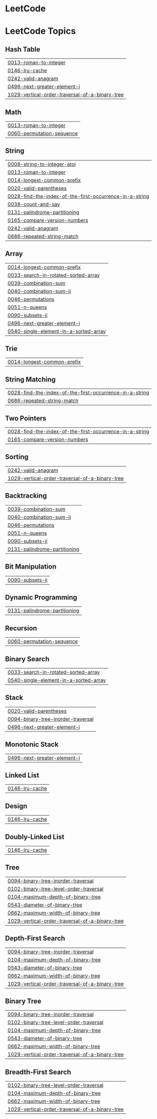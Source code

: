 # LeetCode
<!---LeetCode Topics Start-->
# LeetCode Topics
## Hash Table
|  |
| ------- |
| [0013-roman-to-integer](https://github.com/hasib-al4/LeetCode/tree/master/0013-roman-to-integer) |
| [0146-lru-cache](https://github.com/hasib-al4/LeetCode/tree/master/0146-lru-cache) |
| [0242-valid-anagram](https://github.com/hasib-al4/LeetCode/tree/master/0242-valid-anagram) |
| [0496-next-greater-element-i](https://github.com/hasib-al4/LeetCode/tree/master/0496-next-greater-element-i) |
| [1029-vertical-order-traversal-of-a-binary-tree](https://github.com/hasib-al4/LeetCode/tree/master/1029-vertical-order-traversal-of-a-binary-tree) |
## Math
|  |
| ------- |
| [0013-roman-to-integer](https://github.com/hasib-al4/LeetCode/tree/master/0013-roman-to-integer) |
| [0060-permutation-sequence](https://github.com/hasib-al4/LeetCode/tree/master/0060-permutation-sequence) |
## String
|  |
| ------- |
| [0008-string-to-integer-atoi](https://github.com/hasib-al4/LeetCode/tree/master/0008-string-to-integer-atoi) |
| [0013-roman-to-integer](https://github.com/hasib-al4/LeetCode/tree/master/0013-roman-to-integer) |
| [0014-longest-common-prefix](https://github.com/hasib-al4/LeetCode/tree/master/0014-longest-common-prefix) |
| [0020-valid-parentheses](https://github.com/hasib-al4/LeetCode/tree/master/0020-valid-parentheses) |
| [0028-find-the-index-of-the-first-occurrence-in-a-string](https://github.com/hasib-al4/LeetCode/tree/master/0028-find-the-index-of-the-first-occurrence-in-a-string) |
| [0038-count-and-say](https://github.com/hasib-al4/LeetCode/tree/master/0038-count-and-say) |
| [0131-palindrome-partitioning](https://github.com/hasib-al4/LeetCode/tree/master/0131-palindrome-partitioning) |
| [0165-compare-version-numbers](https://github.com/hasib-al4/LeetCode/tree/master/0165-compare-version-numbers) |
| [0242-valid-anagram](https://github.com/hasib-al4/LeetCode/tree/master/0242-valid-anagram) |
| [0686-repeated-string-match](https://github.com/hasib-al4/LeetCode/tree/master/0686-repeated-string-match) |
## Array
|  |
| ------- |
| [0014-longest-common-prefix](https://github.com/hasib-al4/LeetCode/tree/master/0014-longest-common-prefix) |
| [0033-search-in-rotated-sorted-array](https://github.com/hasib-al4/LeetCode/tree/master/0033-search-in-rotated-sorted-array) |
| [0039-combination-sum](https://github.com/hasib-al4/LeetCode/tree/master/0039-combination-sum) |
| [0040-combination-sum-ii](https://github.com/hasib-al4/LeetCode/tree/master/0040-combination-sum-ii) |
| [0046-permutations](https://github.com/hasib-al4/LeetCode/tree/master/0046-permutations) |
| [0051-n-queens](https://github.com/hasib-al4/LeetCode/tree/master/0051-n-queens) |
| [0090-subsets-ii](https://github.com/hasib-al4/LeetCode/tree/master/0090-subsets-ii) |
| [0496-next-greater-element-i](https://github.com/hasib-al4/LeetCode/tree/master/0496-next-greater-element-i) |
| [0540-single-element-in-a-sorted-array](https://github.com/hasib-al4/LeetCode/tree/master/0540-single-element-in-a-sorted-array) |
## Trie
|  |
| ------- |
| [0014-longest-common-prefix](https://github.com/hasib-al4/LeetCode/tree/master/0014-longest-common-prefix) |
## String Matching
|  |
| ------- |
| [0028-find-the-index-of-the-first-occurrence-in-a-string](https://github.com/hasib-al4/LeetCode/tree/master/0028-find-the-index-of-the-first-occurrence-in-a-string) |
| [0686-repeated-string-match](https://github.com/hasib-al4/LeetCode/tree/master/0686-repeated-string-match) |
## Two Pointers
|  |
| ------- |
| [0028-find-the-index-of-the-first-occurrence-in-a-string](https://github.com/hasib-al4/LeetCode/tree/master/0028-find-the-index-of-the-first-occurrence-in-a-string) |
| [0165-compare-version-numbers](https://github.com/hasib-al4/LeetCode/tree/master/0165-compare-version-numbers) |
## Sorting
|  |
| ------- |
| [0242-valid-anagram](https://github.com/hasib-al4/LeetCode/tree/master/0242-valid-anagram) |
| [1029-vertical-order-traversal-of-a-binary-tree](https://github.com/hasib-al4/LeetCode/tree/master/1029-vertical-order-traversal-of-a-binary-tree) |
## Backtracking
|  |
| ------- |
| [0039-combination-sum](https://github.com/hasib-al4/LeetCode/tree/master/0039-combination-sum) |
| [0040-combination-sum-ii](https://github.com/hasib-al4/LeetCode/tree/master/0040-combination-sum-ii) |
| [0046-permutations](https://github.com/hasib-al4/LeetCode/tree/master/0046-permutations) |
| [0051-n-queens](https://github.com/hasib-al4/LeetCode/tree/master/0051-n-queens) |
| [0090-subsets-ii](https://github.com/hasib-al4/LeetCode/tree/master/0090-subsets-ii) |
| [0131-palindrome-partitioning](https://github.com/hasib-al4/LeetCode/tree/master/0131-palindrome-partitioning) |
## Bit Manipulation
|  |
| ------- |
| [0090-subsets-ii](https://github.com/hasib-al4/LeetCode/tree/master/0090-subsets-ii) |
## Dynamic Programming
|  |
| ------- |
| [0131-palindrome-partitioning](https://github.com/hasib-al4/LeetCode/tree/master/0131-palindrome-partitioning) |
## Recursion
|  |
| ------- |
| [0060-permutation-sequence](https://github.com/hasib-al4/LeetCode/tree/master/0060-permutation-sequence) |
## Binary Search
|  |
| ------- |
| [0033-search-in-rotated-sorted-array](https://github.com/hasib-al4/LeetCode/tree/master/0033-search-in-rotated-sorted-array) |
| [0540-single-element-in-a-sorted-array](https://github.com/hasib-al4/LeetCode/tree/master/0540-single-element-in-a-sorted-array) |
## Stack
|  |
| ------- |
| [0020-valid-parentheses](https://github.com/hasib-al4/LeetCode/tree/master/0020-valid-parentheses) |
| [0094-binary-tree-inorder-traversal](https://github.com/hasib-al4/LeetCode/tree/master/0094-binary-tree-inorder-traversal) |
| [0496-next-greater-element-i](https://github.com/hasib-al4/LeetCode/tree/master/0496-next-greater-element-i) |
## Monotonic Stack
|  |
| ------- |
| [0496-next-greater-element-i](https://github.com/hasib-al4/LeetCode/tree/master/0496-next-greater-element-i) |
## Linked List
|  |
| ------- |
| [0146-lru-cache](https://github.com/hasib-al4/LeetCode/tree/master/0146-lru-cache) |
## Design
|  |
| ------- |
| [0146-lru-cache](https://github.com/hasib-al4/LeetCode/tree/master/0146-lru-cache) |
## Doubly-Linked List
|  |
| ------- |
| [0146-lru-cache](https://github.com/hasib-al4/LeetCode/tree/master/0146-lru-cache) |
## Tree
|  |
| ------- |
| [0094-binary-tree-inorder-traversal](https://github.com/hasib-al4/LeetCode/tree/master/0094-binary-tree-inorder-traversal) |
| [0102-binary-tree-level-order-traversal](https://github.com/hasib-al4/LeetCode/tree/master/0102-binary-tree-level-order-traversal) |
| [0104-maximum-depth-of-binary-tree](https://github.com/hasib-al4/LeetCode/tree/master/0104-maximum-depth-of-binary-tree) |
| [0543-diameter-of-binary-tree](https://github.com/hasib-al4/LeetCode/tree/master/0543-diameter-of-binary-tree) |
| [0662-maximum-width-of-binary-tree](https://github.com/hasib-al4/LeetCode/tree/master/0662-maximum-width-of-binary-tree) |
| [1029-vertical-order-traversal-of-a-binary-tree](https://github.com/hasib-al4/LeetCode/tree/master/1029-vertical-order-traversal-of-a-binary-tree) |
## Depth-First Search
|  |
| ------- |
| [0094-binary-tree-inorder-traversal](https://github.com/hasib-al4/LeetCode/tree/master/0094-binary-tree-inorder-traversal) |
| [0104-maximum-depth-of-binary-tree](https://github.com/hasib-al4/LeetCode/tree/master/0104-maximum-depth-of-binary-tree) |
| [0543-diameter-of-binary-tree](https://github.com/hasib-al4/LeetCode/tree/master/0543-diameter-of-binary-tree) |
| [0662-maximum-width-of-binary-tree](https://github.com/hasib-al4/LeetCode/tree/master/0662-maximum-width-of-binary-tree) |
| [1029-vertical-order-traversal-of-a-binary-tree](https://github.com/hasib-al4/LeetCode/tree/master/1029-vertical-order-traversal-of-a-binary-tree) |
## Binary Tree
|  |
| ------- |
| [0094-binary-tree-inorder-traversal](https://github.com/hasib-al4/LeetCode/tree/master/0094-binary-tree-inorder-traversal) |
| [0102-binary-tree-level-order-traversal](https://github.com/hasib-al4/LeetCode/tree/master/0102-binary-tree-level-order-traversal) |
| [0104-maximum-depth-of-binary-tree](https://github.com/hasib-al4/LeetCode/tree/master/0104-maximum-depth-of-binary-tree) |
| [0543-diameter-of-binary-tree](https://github.com/hasib-al4/LeetCode/tree/master/0543-diameter-of-binary-tree) |
| [0662-maximum-width-of-binary-tree](https://github.com/hasib-al4/LeetCode/tree/master/0662-maximum-width-of-binary-tree) |
| [1029-vertical-order-traversal-of-a-binary-tree](https://github.com/hasib-al4/LeetCode/tree/master/1029-vertical-order-traversal-of-a-binary-tree) |
## Breadth-First Search
|  |
| ------- |
| [0102-binary-tree-level-order-traversal](https://github.com/hasib-al4/LeetCode/tree/master/0102-binary-tree-level-order-traversal) |
| [0104-maximum-depth-of-binary-tree](https://github.com/hasib-al4/LeetCode/tree/master/0104-maximum-depth-of-binary-tree) |
| [0662-maximum-width-of-binary-tree](https://github.com/hasib-al4/LeetCode/tree/master/0662-maximum-width-of-binary-tree) |
| [1029-vertical-order-traversal-of-a-binary-tree](https://github.com/hasib-al4/LeetCode/tree/master/1029-vertical-order-traversal-of-a-binary-tree) |
<!---LeetCode Topics End-->